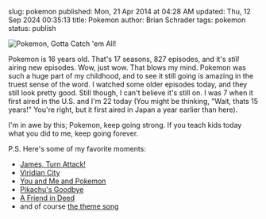 slug: pokemon
published: Mon, 21 Apr 2014 at 04:28 AM
updated: Thu, 12 Sep 2024 00:35:13 
title: Pokemon
author: Brian Schrader
tags: pokemon
status: publish

![Pokemon, Gotta Catch 'em All!](http://brianschrader.com/images/blog/pokemon.png)

Pokemon is 16 years old. That's 17 seasons, 827 episodes, and it's *still* airing new episodes. Wow, just wow. That blows my mind. Pokemon was such a huge part of my childhood, and to see it still going is amazing in the truest sense of the word. I watched some older episodes today, and they still look pretty good. Still though, I can't believe it's still on. I was 7 when it first aired in the U.S. and I'm 22 today (You might be thinking, "Wait, thats 15 years!" You're right, but it first aired in Japan a year earlier than here). 

I'm in awe by this; Pokemon, keep going strong. If you teach kids today what you did to me, keep going forever.

P.S. Here's some of my favorite moments:

- [James, Turn Attack!](https://www.youtube.com/watch?v=4gol1SDDbx4)
- [Viridian City](https://www.youtube.com/watch?v=fOsdy1ZsXUs)
- [You and Me and Pokemon](https://www.youtube.com/watch?v=fERhjPooumo)
- [Pikachu's Goodbye](https://www.youtube.com/watch?v=Bgeh81geivE)
- [A Friend in Deed](https://www.youtube.com/watch?v=ZBnp3eEJld8)
- and of course [the theme song](https://www.youtube.com/watch?v=DqXlSwBIHFc)